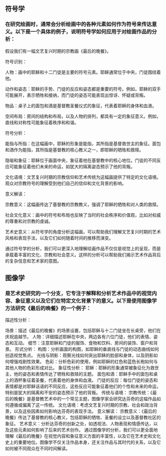 ## 符号学
### 在研究绘画时，通常会分析绘画中的各种元素如何作为符号来传达意义。以下是一个具体的例子，说明符号学如何应用于对绘画作品的分析：

假设我们有一幅文艺复兴时期的宗教画《最后的晚餐》。

符号识别：

人物：画中的耶稣和十二门徒是主要的符号元素。耶稣通常位于中央，门徒围绕着他。

动作和姿态：耶稣的手势、门徒的反应和姿态都是重要的符号。例如，耶稣的双手可能展开，表示牺牲和接纳，而门徒的姿态可能表现出惊讶、怀疑或背叛。

物品：桌子上的面包和酒是基督教圣餐仪式的象征，代表着耶稣的身体和血液。

空间布局：房间的结构和布局，以及人物的排列，都具有一定的象征意义。例如，直线和对称性可能象征着秩序和和谐。

符号分析：

能指与所指：在这幅画中，耶稣的形象是能指，其所指是基督救世主的象征。面包和酒作为能指，其所指是基督教的核心教义之一，即耶稣的牺牲和救赎。

隐喻和象征：耶稣位于画面中央，象征着他在基督教中的核心地位。门徒的不同反应可能象征着他们未来的命运，如犹大的隔离姿态预示了他的背叛。

文化语境：文艺复兴时期的宗教信仰和艺术传统为这幅画提供了特定的文化语境。观众对宗教符号的理解受到他们自己的信仰和文化背景的影响。

意义解读：

宗教意义：这幅画传达了基督教的宗教教义，强调了耶稣的牺牲和对人类的救赎。

社会文化意义：画中的符号和布局也反映了当时的社会秩序和价值观，比如对权威的尊重和对宗教的虔诚。

艺术史意义：从符号学的角度分析这幅画，可以帮助我们理解文艺复兴时期的艺术风格和表现手法，以及它们如何随着时间的推移而演变。

通过符号学的分析，我们可以更深入地理解绘画作品不仅仅是视觉上的呈现，而是承载着丰富的文化、宗教和社会意义。这样的分析可以帮助我们揭示艺术作品背后的复杂信息和艺术家的意图。

## 图像学
### 是艺术史研究的一个分支，它专注于解释和分析艺术作品中的视觉内容、象征意义以及它们在特定文化背景下的意义。以下是使用图像学方法研究《最后的晚餐》的一个例子：

描述性分析：

场景：描述《最后的晚餐》的场景设置，包括耶稣与十二门徒坐在长桌旁，他们在庆祝逾越节。
人物：详细描述耶稣在中央，两边各有六位门徒，他们的表情、姿态和互动。
细节：注意耶稣和门徒的服饰、食物和饮料、房间的装饰、窗户和背景。
形式分析：
构图：分析画面的构图，如耶稣的垂直线与门徒的动态曲线如何创造视觉焦点。
光线与阴影：观察光线如何突出耶稣的脸部和身体，以及阴影如何增强戏剧性效果。
色彩：分析色彩的使用，例如耶稣的红色和蓝色长袍如何与其他人物的色彩形成对比。
象征性分析：
耶稣：耶稣的形象通常被象征化为救世主，他的姿态和表情传达了牺牲和救赎的主题。
面包和酒：耶稣手中的面包和桌上的酒杯象征着圣餐，代表着他的身体和血液。
门徒的反应：每位门徒的姿态和表情都是对耶稣话语的不同反应，这些反应可能象征着他们的个性和未来的命运，特别是犹大的隔离和不安的姿态预示了他的背叛。
传统与语境：
宗教传统：《最后的晚餐》是基督教艺术中的一个常见主题，图像学家会研究达芬奇的这幅作品如何遵循或偏离了这一传统。
文化语境：考虑文艺复兴时期的宗教、社会和政治背景，以及这些因素如何影响达芬奇的表现手法。
意义解读：
宗教意义：《最后的晚餐》传达了基督教的核心教义，包括耶稣的牺牲、圣餐的设立以及基督教社区的象征。
艺术意义：分析达芬奇的创新之处，如透视法、人物表现和情感传达，以及这些元素如何影响了后来的艺术创作。
通过图像学的分析，我们可以更全面地理解《最后的晚餐》在视觉内容和象征意义方面的丰富性，以及它在艺术史和文化史上的重要地位。图像学不仅关注作品本身，还关注作品与其时代的关系，以及它如何被不同观众在不同时间解读。
